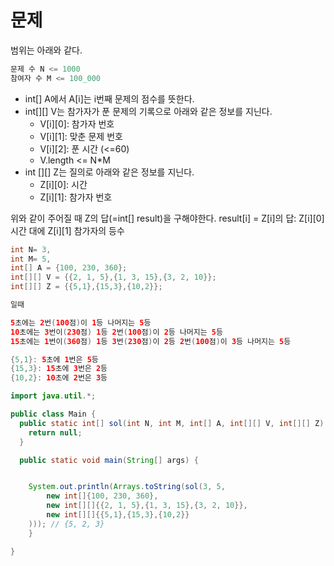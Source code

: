 # 문제
범위는 아래와 같다.
```java
문제 수 N <= 1000
참여자 수 M <= 100_000
```
- int[] A에서 A[i]는 i번째 문제의 점수를 뜻한다.
- int[][] V는 참가자가 푼 문제의 기록으로 아래와 같은 정보를 지닌다.
  - V[i][0]: 참가자 번호
  - V[i][1]: 맞춘 문제 번호
  - V[i][2]: 푼 시간 (<=60)
  - V.length <= N*M
- int [][] Z는 질의로 아래와 같은 정보를 지닌다.
  - Z[i][0]: 시간
  - Z[i][1]: 참가자 번호

위와 같이 주어질 때 Z의 답(=int[] result)을 구해야한다.
result[i] = Z[i]의 답: Z[i][0]시간 대에 Z[i][1] 참가자의 등수

```java
int N= 3,
int M= 5,
int[] A = {100, 230, 360};
int[][] V = {{2, 1, 5},{1, 3, 15},{3, 2, 10}};
int[][] Z = {{5,1},{15,3},{10,2}};

일때

5초에는 2번(100점)이 1등 나머지는 5등
10초에는 3번이(230점) 1등 2번(100점)이 2등 나머지는 5등
15초에는 1번이(360점) 1등 3번(230점)이 2등 2번(100점)이 3등 나머지는 5등

{5,1}: 5초에 1번은 5등
{15,3}: 15초에 3번은 2등
{10,2}: 10초에 2번은 3등
```

```java
import java.util.*;

public class Main {
  public static int[] sol(int N, int M, int[] A, int[][] V, int[][] Z) {
    return null;
  }

  public static void main(String[] args) {


    System.out.println(Arrays.toString(sol(3, 5,
        new int[]{100, 230, 360},
        new int[][]{{2, 1, 5},{1, 3, 15},{3, 2, 10}},
        new int[][]{{5,1},{15,3},{10,2}}
    ))); // {5, 2, 3}
    }

}
```
